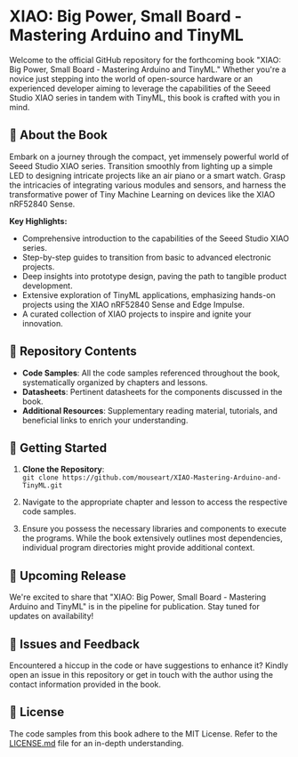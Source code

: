 # XIAO: Big Power, Small Board - Mastering Arduino and TinyML

Welcome to the official GitHub repository for the forthcoming book "XIAO: Big Power, Small Board - Mastering Arduino and TinyML." Whether you're a novice just stepping into the world of open-source hardware or an experienced developer aiming to leverage the capabilities of the Seeed Studio XIAO series in tandem with TinyML, this book is crafted with you in mind.

## 📖 About the Book

Embark on a journey through the compact, yet immensely powerful world of Seeed Studio XIAO series. Transition smoothly from lighting up a simple LED to designing intricate projects like an air piano or a smart watch. Grasp the intricacies of integrating various modules and sensors, and harness the transformative power of Tiny Machine Learning on devices like the XIAO nRF52840 Sense.

**Key Highlights:**
- Comprehensive introduction to the capabilities of the Seeed Studio XIAO series.
- Step-by-step guides to transition from basic to advanced electronic projects.
- Deep insights into prototype design, paving the path to tangible product development.
- Extensive exploration of TinyML applications, emphasizing hands-on projects using the XIAO nRF52840 Sense and Edge Impulse.
- A curated collection of XIAO projects to inspire and ignite your innovation.

## 📁 Repository Contents

- **Code Samples**: All the code samples referenced throughout the book, systematically organized by chapters and lessons.
- **Datasheets**: Pertinent datasheets for the components discussed in the book.
- **Additional Resources**: Supplementary reading material, tutorials, and beneficial links to enrich your understanding.

## 🚀 Getting Started

1. **Clone the Repository**:  
   `git clone https://github.com/mouseart/XIAO-Mastering-Arduino-and-TinyML.git`
   
2. Navigate to the appropriate chapter and lesson to access the respective code samples.
3. Ensure you possess the necessary libraries and components to execute the programs. While the book extensively outlines most dependencies, individual program directories might provide additional context.

## 📘 Upcoming Release

We're excited to share that "XIAO: Big Power, Small Board - Mastering Arduino and TinyML" is in the pipeline for publication. Stay tuned for updates on availability!

## 📌 Issues and Feedback

Encountered a hiccup in the code or have suggestions to enhance it? Kindly open an issue in this repository or get in touch with the author using the contact information provided in the book.

## 📜 License

The code samples from this book adhere to the MIT License. Refer to the [LICENSE.md](LICENSE.md) file for an in-depth understanding.
